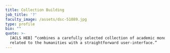 ```yaml
---
title: Collection Building
job_title: '?'
faculty_image: /assets/dsc-51089.jpg
type: profile
bio: ""
quote: >-
  [ACLS HEB] “combines a carefully selected collection of academic monographs
  related to the humanities with a straightforward user‐interface.”
---
```


